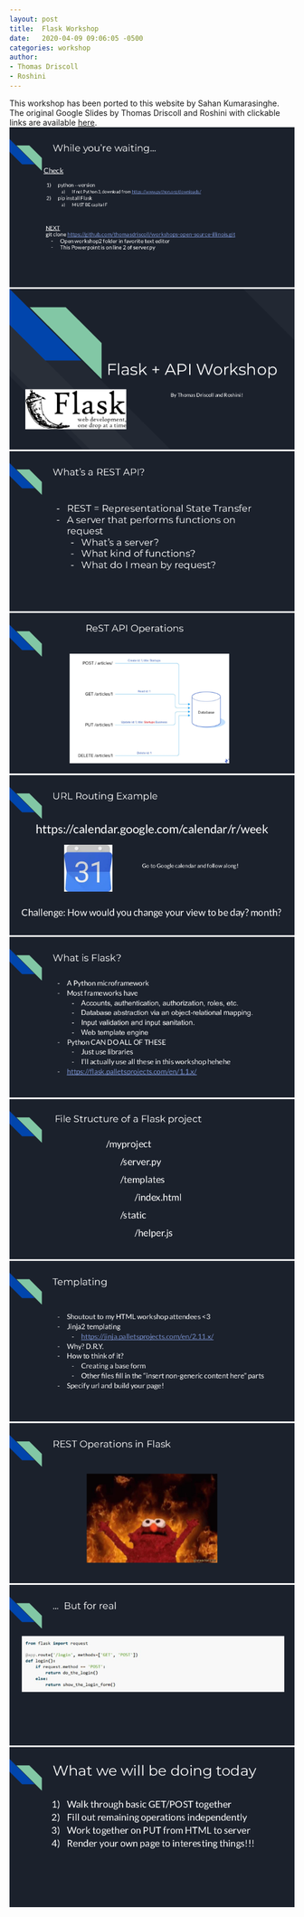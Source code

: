 ```yaml
---
layout: post
title:  Flask Workshop
date:   2020-04-09 09:06:05 -0500
categories: workshop
author:
- Thomas Driscoll
- Roshini
---
```


This workshop has been ported to this website by Sahan Kumarasinghe.
The original Google Slides by Thomas Driscoll and Roshini with clickable links are available [here](https://docs.google.com/presentation/d/1B0CyviSLx3unX3fd5nlH632PNFnaNdz7jxTLSwl336s/edit#slide=id.g7d6891fedc_0_0). 
![Slide 1](/assets/workshops/flask/00.png)
![Slide 2](/assets/workshops/flask/01.png)
![Slide 3](/assets/workshops/flask/02.png)
![Slide 4](/assets/workshops/flask/03.png)
![Slide 5](/assets/workshops/flask/04.png)
![Slide 6](/assets/workshops/flask/05.png)
![Slide 7](/assets/workshops/flask/06.png)
![Slide 8](/assets/workshops/flask/07.png)
![Slide 9](/assets/workshops/flask/08.png)
![Slide 10](/assets/workshops/flask/09.png)
![Slide 11](/assets/workshops/flask/10.png)
